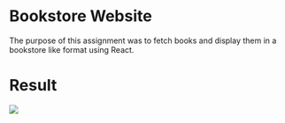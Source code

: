 # Bookstore Website

The purpose of this assignment was to fetch books and display them in a bookstore like format using React.

# Result

![](bookstore.gif)